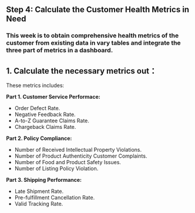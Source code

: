 ## Step 4: Calculate the Customer Health Metrics in Need
### This week is to obtain comprehensive health metrics of the customer from existing data in vary tables and integrate the three part of metrics in a dashboard.
## 1. Calculate the necessary metrics out：
These metrics includes: <br>

**Part 1. Customer Service Performace:** <br>
  - Order Defect Rate.
  - Negative Feedback Rate.
  - A-to-Z Guarantee Claims Rate.
  - Chargeback Claims Rate. <br>

**Part 2. Policy Compliance:** <br>
  - Number of Received Intellectual Property Violations.
  - Number of Product Authenticity Customer Complaints.
  - Number of Food and Product Safety Issues.
  - Number of Listing Policy Violation.<br>

**Part 3. Shipping Performance:** <br>
  - Late Shipment Rate.
  - Pre-fulfillment Cancellation Rate.
  - Valid Tracking Rate.


